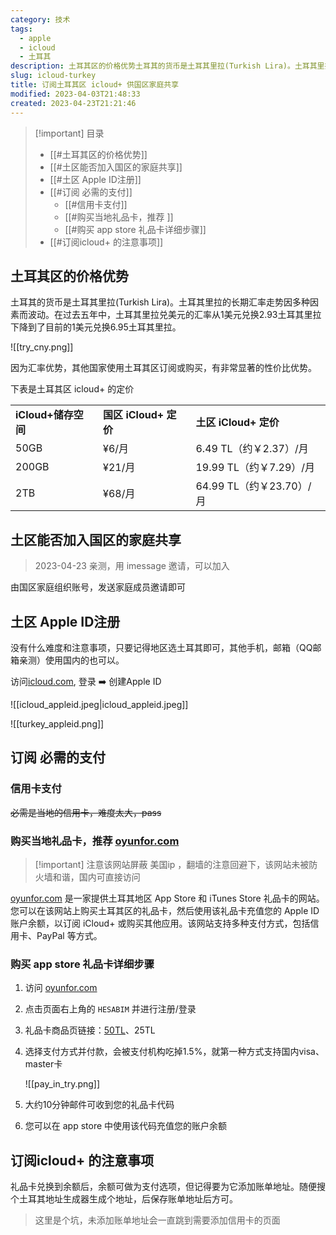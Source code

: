 ```yaml
---
category: 技术
tags:
  - apple
  - icloud
  - 土耳其
description: 土耳其区的价格优势土耳其的货币是土耳其里拉(Turkish Lira)。土耳其里拉的长期汇率走势因多种因素而波动。在过去五年中，土耳其里拉兑美元的汇率从1美元兑换2.93土耳其里拉下降到了目前的1美元兑换6.95土耳其里拉。在土区订购icloud+ 能比国区便宜一半
slug: icloud-turkey
title: 订阅土耳其区 icloud+ 供国区家庭共享
modified: 2023-04-03T21:48:33
created: 2023-04-23T21:21:46
---
```

> [!important] 目录
> 
> - [[#土耳其区的价格优势]]
> - [[#土区能否加入国区的家庭共享]]
> - [[#土区 Apple ID注册]]
> - [[#订阅 必需的支付]]
>     - [[#信用卡支付]]
>     - [[#购买当地礼品卡，推荐 ]]
>     - [[#购买 app store 礼品卡详细步骤]]
> - [[#订阅icloud+ 的注意事项]]


## 土耳其区的价格优势

土耳其的货币是土耳其里拉(Turkish Lira)。土耳其里拉的长期汇率走势因多种因素而波动。在过去五年中，土耳其里拉兑美元的汇率从1美元兑换2.93土耳其里拉下降到了目前的1美元兑换6.95土耳其里拉。

![[try_cny.png]]

因为汇率优势，其他国家使用土耳其区订阅或购买，有非常显著的性价比优势。

下表是土耳其区 icloud+ 的定价

|   |   |   |
|---|---|---|
|**iCloud+储存空间**|**国区 iCloud+ 定价**|**土区 iCloud+ 定价**|
|50GB|¥6/月|6.49 TL（约￥2.37）/月|
|200GB|¥21/月|19.99 TL（约￥7.29）/月|
|2TB|¥68/月|64.99 TL（约￥23.70）/月|

## 土区能否加入国区的家庭共享

> 2023-04-23 亲测，用 imessage 邀请，可以加入

由国区家庭组织账号，发送家庭成员邀请即可

## 土区 Apple ID注册

没有什么难度和注意事项，只要记得地区选土耳其即可，其他手机，邮箱（QQ邮箱亲测）使用国内的也可以。

访问[icloud.com](https://www.icloud.com/), 登录 ➡️ 创建Apple ID

![[icloud_appleid.jpeg|icloud_appleid.jpeg]]

![[turkey_appleid.png]]

  

## 订阅 必需的支付

### 信用卡支付

~~必需是当地的信用卡，难度太大，pass~~

### 购买当地礼品卡，推荐 [oyunfor.com](http://oyunfor.com/)

> [!important] 注意该网站屏蔽 美国ip ，翻墙的注意回避下，该网站未被防火墙和谐，国内可直接访问

[oyunfor.com](http://oyunfor.com/) 是一家提供土耳其地区 App Store 和 iTunes Store 礼品卡的网站。您可以在该网站上购买土耳其区的礼品卡，然后使用该礼品卡充值您的 Apple ID 账户余额，以订阅 iCloud+ 或购买其他应用。该网站支持多种支付方式，包括信用卡、PayPal 等方式。

### 购买 app store 礼品卡详细步骤

1. 访问 [oyunfor.com](http://oyunfor.com/)
2. 点击页面右上角的 `HESABIM` 并进行注册/登录
3. 礼品卡商品页链接：[50TL](https://www.oyunfor.com/apple-store/apple-store-itunes-gift-card/50-tl-bakiye)、25TL
4. 选择支付方式并付款，会被支付机构吃掉1.5%，就第一种方式支持国内visa、master卡
    
    ![[pay_in_try.png]]
    
5. 大约10分钟邮件可收到您的礼品卡代码
6. 您可以在 app store 中使用该代码充值您的账户余额

## 订阅icloud+ 的注意事项

礼品卡兑换到余额后，余额可做为支付选项，但记得要为它添加账单地址。随便搜个土耳其地址生成器生成个地址，后保存账单地址后方可。

> 这里是个坑，未添加账单地址会一直跳到需要添加信用卡的页面

###